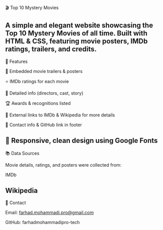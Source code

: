 🎬 Top 10 Mystery Movies

A simple and elegant website showcasing the Top 10 Mystery Movies of all time.
Built with HTML & CSS, featuring movie posters, IMDb ratings, trailers, and credits.
-----------------------------------------------------------------
🚀 Features

🎥 Embedded movie trailers & posters

⭐ IMDb ratings for each movie

📖 Detailed info (directors, cast, story)

🏆 Awards & recognitions listed

🔗 External links to IMDb & Wikipedia for more details

📧 Contact info & GitHub link in footer

🎨 Responsive, clean design using Google Fonts
-----------------------------------------------------------------
📚 Data Sources

Movie details, ratings, and posters were collected from:

IMDb

Wikipedia
-----------------------------------------------------------------
📧 Contact

Email: farhad.mohammadi.pro@gmail.com

GitHub: farhadmohammadipro-tech
